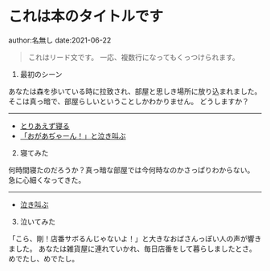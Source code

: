 # これは本のタイトルです

author:名無し
date:2021-06-22

> これはリード文です。
> 一応、複数行になってもくっつけられます。

1. 最初のシーン

あなたは森を歩いている時に拉致され、部屋と思しき場所に放り込まれました。
そこは真っ暗で、部屋らしいということしかわかりません。
どうしますか？

---
* [とりあえず寝る](2)
* [「おがあぢゃーん！」と泣き叫ぶ](3)

2. 寝てみた

何時間寝たのだろうか？真っ暗な部屋では今何時なのかさっぱりわからない。
急に心細くなってきた。

---
* [泣き叫ぶ](3)

3. 泣いてみた

「こら、剛！店番サボるんじゃないよ！」と大きなおばさんっぽい人の声が響きました。
あなたは雑貨屋に連れていかれ、毎日店番をして暮らしましたとさ。
めでたし、めでたし。

